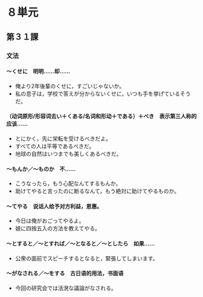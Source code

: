 # ８単元

## 第３１課

### 文法

#### ～くせに　明明……却……

- 俺より2年後輩のくせに，すごいじゃないか。
- 私の息子は，学校で答えが分からないくせに，いつも手を挙げているそうだ。

#### （动词原形/形容词去い＋くある/名词和形动＋である）＋べき　表示第三人称的应该……

- とにかく，先に栄転を受けるべきだよ。
- すべての人は平等であるべきだ。
- 地球の自然はいつまでも美しくあるべきだ。

#### ～もんか／～ものか　不……

- こうなったら，もう心配なんてするもんか。
- 助けてやると言ったのに断るなんて，もう絶対に助けてやるものか。

#### ～てやる　说话人给予对方利益，恩惠。

- 今日は俺がおごってやるよ。
- 娘に四捨五入の方法を教えてやる。

#### ～とすると／～とすれば／～となると／～としたら　如果……

- 公衆の面前でスピーチするとなると，緊張してしまいます。

#### ～がなされる／～をする　古日语的用法，书面语

- 今回の研究会では活溌な議論がなされる。
